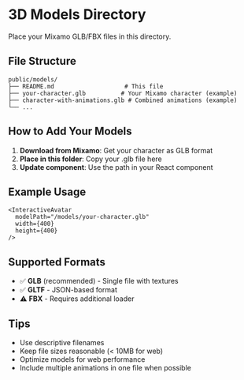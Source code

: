 # 3D Models Directory

Place your Mixamo GLB/FBX files in this directory.

## File Structure

```
public/models/
├── README.md                    # This file
├── your-character.glb          # Your Mixamo character (example)
├── character-with-animations.glb # Combined animations (example)
└── ...
```

## How to Add Your Models

1. **Download from Mixamo**: Get your character as GLB format
2. **Place in this folder**: Copy your .glb file here
3. **Update component**: Use the path in your React component

## Example Usage

```tsx
<InteractiveAvatar 
  modelPath="/models/your-character.glb"
  width={400} 
  height={400}
/>
```

## Supported Formats

- ✅ **GLB** (recommended) - Single file with textures
- ✅ **GLTF** - JSON-based format
- ⚠️ **FBX** - Requires additional loader

## Tips

- Use descriptive filenames
- Keep file sizes reasonable (< 10MB for web)
- Optimize models for web performance
- Include multiple animations in one file when possible 